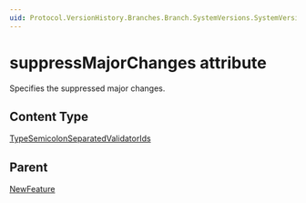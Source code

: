 ```yaml
---
uid: Protocol.VersionHistory.Branches.Branch.SystemVersions.SystemVersion.MajorVersions.MajorVersion.MinorVersions.MinorVersion.Changes.NewFeature-suppressMajorChanges
---
```


# suppressMajorChanges attribute

Specifies the suppressed major changes.

## Content Type

[TypeSemicolonSeparatedValidatorIds](xref:Protocol-TypeSemicolonSeparatedValidatorIds)

## Parent

[NewFeature](xref:Protocol.VersionHistory.Branches.Branch.SystemVersions.SystemVersion.MajorVersions.MajorVersion.MinorVersions.MinorVersion.Changes.NewFeature)
